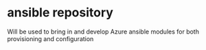 # ansible repository 
Will be used to bring in and develop Azure ansible modules for both provisioning and configuration
